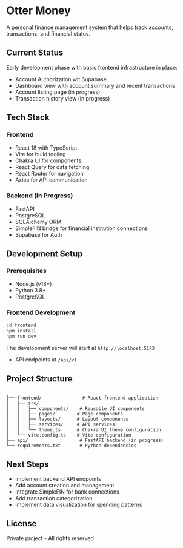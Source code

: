 # Otter Money

A personal finance management system that helps track accounts, transactions, and financial status.

## Current Status

Early development phase with basic frontend infrastructure in place:
- Account Authorization wit Supabase
- Dashboard view with account summary and recent transactions
- Account listing page (in progress)
- Transaction history view (in progress)

## Tech Stack

### Frontend
- React 18 with TypeScript
- Vite for build tooling
- Chakra UI for components
- React Query for data fetching
- React Router for navigation
- Axios for API communication

### Backend (In Progress)
- FastAPI
- PostgreSQL
- SQLAlchemy ORM
- SimpleFIN bridge for financial institution connections
- Supabase for Auth

## Development Setup

### Prerequisites
- Node.js (v18+)
- Python 3.8+
- PostgreSQL

### Frontend Development
```bash
cd frontend
npm install
npm run dev
```

The development server will start at `http://localhost:5173`
- API endpoints at `/api/v1`

## Project Structure

```
.
├── frontend/               # React frontend application
│   ├── src/
│   │   ├── components/    # Reusable UI components
│   │   ├── pages/        # Page components
│   │   ├── layouts/      # Layout components
│   │   ├── services/     # API services
│   │   └── theme.ts      # Chakra UI theme configuration
│   └── vite.config.ts    # Vite configuration
├── api/                   # FastAPI backend (in progress)
└── requirements.txt       # Python dependencies
```

## Next Steps
- Implement backend API endpoints
- Add account creation and management
- Integrate SimpleFIN for bank connections
- Add transaction categorization
- Implement data visualization for spending patterns

## License
Private project - All rights reserved
